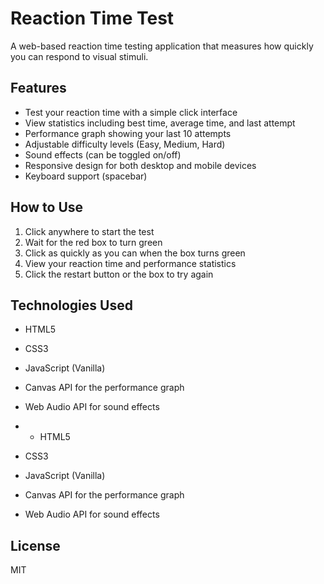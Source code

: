 # Reaction Time Test

A web-based reaction time testing application that measures how quickly you can respond to visual stimuli.

## Features

- Test your reaction time with a simple click interface
- View statistics including best time, average time, and last attempt
- Performance graph showing your last 10 attempts
- Adjustable difficulty levels (Easy, Medium, Hard)
- Sound effects (can be toggled on/off)
- Responsive design for both desktop and mobile devices
- Keyboard support (spacebar)

## How to Use

1. Click anywhere to start the test
2. Wait for the red box to turn green
3. Click as quickly as you can when the box turns green
4. View your reaction time and performance statistics
5. Click the restart button or the box to try again

## Technologies Used

- HTML5
- CSS3
- JavaScript (Vanilla)
- Canvas API for the performance graph
- Web Audio API for sound effects

- - HTML5
- CSS3
- JavaScript (Vanilla)
- Canvas API for the performance graph
- Web Audio API for sound effects

## License

MIT
